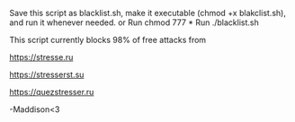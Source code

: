 Save this script as blacklist.sh, make it executable (chmod +x blakclist.sh), and run it whenever needed.
or
Run chmod 777 *
Run ./blacklist.sh

This script currently blocks 98% of free attacks from


https://stresse.ru


https://stresserst.su


https://quezstresser.ru

-Maddison<3
